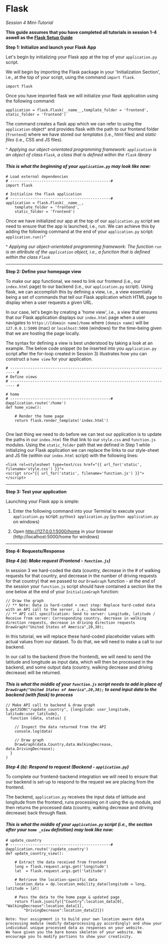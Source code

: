 # Flask 

*Session 4 Mini-Tutorial*

**This guide assumes that you have completed all tutorials in session 1-4 aswell as the [Flask Setup Guide](/session4/setup_flask.md)**


**Step 1: Initialize and launch your Flask App**

Let's begin by initializing your Flask app at the top of your ```application.py``` script. 

We will begin by importing the Flask package  in your 'Initialization Section', i.e., at the top of your script, using the command ```import flask```. 

```
import flask
```

Once you have imported flask we will initialize your flask application using the following command: 
```
application = flask.Flask(__name__,template_folder = 'frontend', static_folder = 'frontend')
```
The command creates a flask app which we can refer to using the ```application``` object^  and provides flask with the path to our frontend folder (```frontend```) where we have stored our *templates* (i.e., html files) and *static files* (i.e., CSS and JS files). 

^ *Applying our object-orientated programming framework: ```application``` is an object of class ```Flask```, a class that is defined within the ```flask``` library*

#### *This is what the beginning of your ```application.py``` may look like now:*
```
# Load external dependencies
# ---------------------------------------------#
import flask

# Initialize the flask application
# ---------------------------------------------#
application = flask.Flask(__name__, 
	template_folder = 'frontend', 
	static_folder = 'frontend')
```

Once we have initialized our app at the top of our ```application.py``` script we need to ensure that the app is launched, i.e., run. We can achieve this by adding the following command at the end of your ```application.py``` script: ```application.run()```^

^ *Applying our object-orientated programming framework: The function ```run``` is an attribute of the ```application``` object, i.e., a function that is defined within the class ```Flask```*


<hr>

**Step 2: Define your homepage view**

To make our app functional, we need to link our frontend (i.e., our ```index.html``` page) to our backend (i.e., our ```application.py``` script). Using flask, we can accomplish this by defining a view, i.e., a view essentially being a set of commands that tell our Flask application which HTML page to display when a user requests a given URL. 

In our case, let's begin by creating a 'home view', i.e., a view that ensures that our Flask application displays our ```index.html``` page when a user navigates to ```https://[domain name]/home``` where ```[domain name]``` will be ```127.0.0.1:5000``` (mac) or ```localhost:5000``` (windows) for the time-being given that we are hosting the page locally. 

The syntax for defining a view is best understood by taking a look at an example. The below code snippet (to be inserted into you ```application.py``` script after the for-loop created in Session 3) illustrates how you can construct a `home view` for your application. 

```
# ------------------------------------------------------------------------ #
# Define views
# ------------------------------------------------------------------------ #

# home
# ---------------------------------------------#
@application.route('/home')
def home_view():

	# Render the home page
	return flask.render_template('index.html')
	
```

One last thing we need to do before we can test our application is to update the paths in our ```index.html``` file that link to our ```style.css``` and ```function.js``` modules. Using the ```static_folder``` path that we defined in Step 1 while initializing our Flask application we can replace the links to our style-sheet and JS file (within our ```index.html``` script) with the following lines: 

```
<link rel=stylesheet type=text/css href="{{ url_for('static', filename='style.css') }}">
<script src="{{ url_for('static', filename='function.js') }}"></script>
```

<hr>

**Step 3: Test your application**

Launching your Flask app is simple: 

1. Enter the following command into your Terminal to execute your ```application.py``` script: ```python3 application.py``` (```python application.py``` on windows)


2. Open http://127.0.0.1:5000/home in your browser (http://localhost:5000/home for windows)


<hr>


**Step 4: Requests/Response**


***Step 4 (a): Make request (Frontend - ```function.js```)***

In session 3 we hard-coded the data (country, decrease in the # of walking requests for that country, and decrease in the number of driving requests for that country) that we passed to our ```DrawGraph``` function - at the end of the session your ```function.js``` script should have contained a section like the one below at the end of your ```InitializeGraph``` function:

```
// Draw the graph
// ** Note: Data is hard-coded > next step: Replace hard-coded data with an API call to the server, i.e., backend 
// ** API call specification: Send to server: Longitude, latitude / Receive from server: Corresponding country, decrease in walking direction requests, decrease in driving direction requests
DrawGraph("United States of America",20,30);
```

In this tutorial, we will replace these hard-coded placeholder values with actual values from our dataset. To do that, we will need to make a call to our backend. 

In our call to the backend (from the frontend), we will need to send the latitude and longitude as input data, which will then be processed in the backend, and some output data (country, walking decrease and driving decrease) will be returned.

#### *This is what the middle of your ```function.js``` script needs to add in place of ```DrawGraph("United States of America",20,30);``` to send input data to the backend (with flask) to process*

``` 
// Make API call to backend & draw graph
$.getJSON("/update_country", {longitude: user_longitude, latitude:user_latitude}, 
  function (data, status) {

    // Inspect the data returned from the API
    console.log(data)

    // Draw graph
    DrawGraph(data.Country,data.WalkingDecrease, data.DrivingDecrease);
  }
)

```


***Step 4 (b): Respond to request (Backend - ```application.py```)***

To complete our frontend-backend integration we will need to ensure that our backend is set-up to respond to the request we are placing from the frontend. 

The backend, ```application.py``` receives the input data of latitude and longitude from the frontend, runs processing on it using the ```dp``` module, and then returns the processed data (country, walking decrease and driving decrease) back through flask.

#### *This is what the middle of your ```application.py``` script (i.e., the section after your ```home _view``` definition) may look like now:*

```
# update_country
# ---------------------------------------------#
@application.route('/update_country')
def update_country_view():

	# Extract the data received from frontend
	long = flask.request.args.get('longitude')
	lat  = flask.request.args.get('latitude')

	# Retrieve the location-specific data
	location_data = dp.location_mobility_data(longitude = long, latitude = lat)

	# Pass the data to the home page & updated page
	return flask.jsonify({"Country":location_data[0], "WalkingDecrease":location_data[1], 
		"DrivingDecrease":location_data[2]})

```

```
Note: Your assignment is to build your own location aware data processing module (modify dataprocessing.py accordingly) and show your individual unique processed data as responses on your website.
We have given you the bare bones skeleton of your website. We encourage you to modify portions to show your creativity.
```




